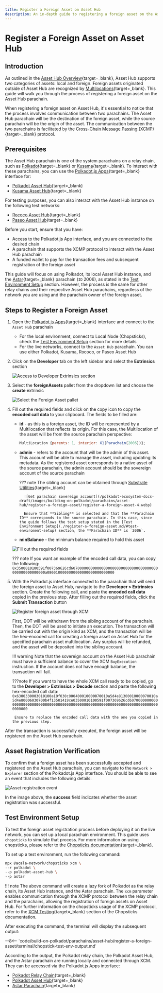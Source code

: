 ```yaml
---
title: Register a Foreign Asset on Asset Hub
description: An in-depth guide to registering a foreign asset on the Asset Hub parachain, providing clear, step-by-step instructions.
---
```


# Register a Foreign Asset on Asset Hub

## Introduction

As outlined in the [Asset Hub Overview](./overview.md#foreign-assets){target=\_blank}, Asset Hub supports two categories of assets: local and foreign. Foreign assets originated outside of Asset Hub are recognized by [Multilocations](https://wiki.polkadot.network/docs/learn/xcm/fundamentals/multilocation-summary){target=\_blank}. This guide will walk you through the process of registering a foreign asset on the Asset Hub parachain.

When registering a foreign asset on Asset Hub, it's essential to notice that the process involves communication between two parachains. The Asset Hub parachain will be the destination of the foreign asset, while the source parachain will be the origin of the asset. The communication between the two parachains is facilitated by the [Cross-Chain Message Passing (XCMP)](https://wiki.polkadot.network/docs/learn-xcm){target=\_blank} protocol.

## Prerequisites

The Asset Hub parachain is one of the system parachains on a relay chain, such as [Polkadot](https://polkadot.js.org/apps/?rpc=wss%3A%2F%2Fpolkadot.api.onfinality.io%2Fpublic-ws#/explorer){target=\_blank} or [Kusama](https://polkadot.js.org/apps/?rpc=wss%3A%2F%2Fkusama.api.onfinality.io%2Fpublic-ws#/explorer){target=\_blank}. To interact with these parachains, you can use the [Polkadot.js Apps](https://polkadot.js.org/apps/#/explorer){target=\_blank} interface for:

- [Polkadot Asset Hub](https://polkadot.js.org/apps/?rpc=wss%3A%2F%2Fasset-hub-polkadot-rpc.dwellir.com#/explorer){target=\_blank}
- [Kusama Asset Hub](https://polkadot.js.org/apps/?rpc=wss%3A%2F%2Fsys.ibp.network%2Fstatemine#/explorer){target=\_blank}

For testing purposes, you can also interact with the Asset Hub instance on the following test networks:

- [Rococo Asset Hub](https://polkadot.js.org/apps/?rpc=wss%3A%2F%2Fasset-hub-rococo-rpc.dwellir.com#/explorer){target=\_blank}
- [Paseo Asset Hub](https://polkadot.js.org/apps/?rpc=wss%3A%2F%2Fpas-rpc.stakeworld.io%2Fassethub#/explorer){target=\_blank}

Before you start, ensure that you have: 

- Access to the Polkadot.js App interface, and you are connected to the desired chain
- A parachain that supports the XCMP protocol to interact with the Asset Hub parachain
- A funded wallet to pay for the transaction fees and subsequent registration of the foreign asset

This guide will focus on using Polkadot, its local Asset Hub instance, and the [Astar](https://astar.network/){target=\_blank} parachain (`ID` 2006), as stated in the [Test Environment Setup](#test-environment-setup) section. However, the process is the same for other relay chains and their respective Asset Hub parachains, regardless of the network you are using and the parachain owner of the foreign asset.

## Steps to Register a Foreign Asset

1. Open the [Polkadot.js Apps](https://polkadot.js.org/apps/){target=\_blank} interface and connect to the `Asset Hub` parachain

      - For the local environment, connect to Local Node (Chopsticks), check the [Test Environment Setup](#test-environment-setup) section for more details
      - For the live networks, connect to the `Asset Hub` parachain. You can use either Polkadot, Kusama, Rococo, or Paseo Asset Hub

2. Click on the **Developer** tab on the left sidebar and select the **Extrinsics** section

    ![Access to Developer Extrinsics section](/polkadot-ecosystem-docs-draft/images/building-on-polkadot/parachains/asset-hub/register-a-foreign-asset/register-a-foreign-asset-1.webp)

3. Select the **foreignAssets** pallet from the dropdown list and choose the **create** extrinsic

    ![Select the Foreign Asset pallet](/polkadot-ecosystem-docs-draft/images/building-on-polkadot/parachains/asset-hub/register-a-foreign-asset/register-a-foreign-asset-2.webp)

4. Fill out the required fields and click on the copy icon to copy the **encoded call data** to your clipboard. The fields to be filled are:

    - **id** - as this is a foreign asset, the ID will be represented by a Multilocation that reflects its origin. For this case, the Multilocation of the asset will be from the source parachain perspective:
  
        ```javascript
        MultiLocation {parents: 1, interior: X1(Parachain(2006))};
        ```

    - **admin** - refers to the account that will be the admin of this asset. This account will be able to manage the asset, including updating its metadata. As the registered asset corresponds to a native asset of the source parachain, the admin account should be the sovereign account of the source parachain
      
        ??? note
            The sibling account can be obtained through [Substrate Utilities](https://www.shawntabrizi.com/substrate-js-utilities/){target=\_blank}

            ![Get parachain sovereign account](/polkadot-ecosystem-docs-draft/images/building-on-polkadot/parachains/asset-hub/register-a-foreign-asset/register-a-foreign-asset-4.webp)

            Ensure that **Sibling** is selected and that the **Parachain ID** corresponds to the source parachain. In this case, since the guide follows the test setup stated in the [Test Environment Setup](./register-a-foreign-asset.md/#test-enviroment-setup) section, the **Parachain ID** is `2006`.

    - **minBalance** - the minimum balance required to hold this asset

    ![Fill out the required fields](/polkadot-ecosystem-docs-draft/images/building-on-polkadot/parachains/asset-hub/register-a-foreign-asset/register-a-foreign-asset-3.webp)

    ??? note
        If you want an example of the encoded call data, you can copy the following: `0x3500010100591f007369626cd6070000000000000000000000000000000000000000000000000000a0860100000000000000000000000000`

5. With the Polkadot.js interface connected to the parachain that will send the foreign asset to Asset Hub, navigate to the **Developer > Extrinsics** section. Create the following call, and paste the **encoded call data** copied in the previous step. After filling out the required fields, click the **Submit Transaction** button

    ![Register foreign asset through XCM](/polkadot-ecosystem-docs-draft/images/building-on-polkadot/parachains/asset-hub/register-a-foreign-asset/register-a-foreign-asset-5.webp)

    First, DOT will be withdrawn from the sibling account of the parachain. Then, the DOT will be used to initiate an execution. The transaction will be carried out with the origin kind as XCM, and the transaction will be the hex-encoded call for creating a foreign asset on Asset Hub for the specified parachain asset multilocation. Any surplus will be refunded, and the asset will be deposited into the sibling account.

    !!! warning
        Note that the sovereign account on the Asset Hub parachain must have a sufficient balance to cover the XCM `BuyExecution` instruction. If the account does not have enough balance, the transaction will fail.

    ???note
        If you want to have the whole XCM call ready to be copied, go to the **Developer > Extrinsics > Decode** section and paste the following hex-encoded call data: `0x6300330003010100a10f030c000400010000070010a5d4e81300010000070010a5d4e80006030700b4f13501419ce03500010100591f007369626cd607000000000000000000000000000000000000000000000000000000000000000000000000000000000000`

        Ensure to replace the encoded call data with the one you copied in the previous step.

After the transaction is successfully executed, the foreign asset will be registered on the Asset Hub parachain. 

## Asset Registration Verification

To confirm that a foreign asset has been successfully accepted and registered on the Asset Hub parachain, you can navigate to the `Network > Explorer` section of the Polkadot.js App interface. You should be able to see an event that includes the following details:

![Asset registration event](/polkadot-ecosystem-docs-draft/images/building-on-polkadot/parachains/asset-hub/register-a-foreign-asset/register-a-foreign-asset-6.webp)

In the image above, the **success** field indicates whether the asset registration was successful.

## Test Environment Setup

To test the foreign asset registration process before deploying it on the live network, you can set up a local parachain environment. This guide uses `chopsticks` to simulate that process. For more information on using chopsticks, please refer to the [Chopsticks documentation](../../../dev-tools/chopsticks/overview.md){target=\_blank}.

To set up a test environment, run the following command:

```bash
npx @acala-network/chopsticks xcm \
--r polkadot \
--p polkadot-asset-hub \
--p astar
```

!!! note
    The above command will create a lazy fork of Polkadot as the relay chain, its Asset Hub instance, and the Astar parachain. The `xcm` parameter enables communication through the XCMP protocol between the relay chain and the parachains, allowing the registration of foreign assets on Asset Hub. For further information on the chopsticks usage of the XCMP protocol, refer to the [XCM Testing](../../../dev-tools/chopsticks/overview.md#xcm-testing){target=\_blank} section of the Chopsticks documentation.

After executing the command, the terminal will display the subsequent output:

--8<-- 'code/build-on-polkadot/parachains/asset-hub/register-a-foreign-asset/terminal/chopstick-test-env-output.md'

According to the output, the Polkadot relay chain, the Polkadot Asset Hub, and the Astar parachain are running locally and connected through XCM. They can be accessed via the Polkadot.js Apps interface:

- [Polkadot Relay Chain](https://polkadot.js.org/apps/?rpc=wss%3A%2F%2Flocalhost%3A8002#/explorer){target=\_blank}
- [Polkadot Asset Hub](https://polkadot.js.org/apps/?rpc=wss%3A%2F%2Flocalhost%3A8000#/explorer){target=\_blank}
- [Astar Parachain](https://polkadot.js.org/apps/?rpc=wss%3A%2F%2Flocalhost%3A8001#/explorer){target=\_blank}